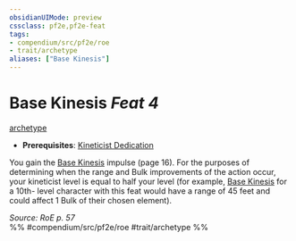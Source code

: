 ```yaml
---
obsidianUIMode: preview
cssclass: pf2e,pf2e-feat
tags:
- compendium/src/pf2e/roe
- trait/archetype
aliases: ["Base Kinesis"]
---
```

# Base Kinesis  *Feat 4*  
[archetype](rules/traits/archetype.md "Archetype Feat Trait")  

- **Prerequisites**: [Kineticist Dedication](compendium/feats/kineticist-dedication-roe.md)

You gain the [Base Kinesis](rules/actions/base-kinesis-roe.md) impulse (page 16). For the purposes of determining when the range and Bulk improvements of the action occur, your kineticist level is equal to half your level (for example, [Base Kinesis](rules/actions/base-kinesis-roe.md) for a 10th- level character with this feat would have a range of 45 feet and could affect 1 Bulk of their chosen element).

*Source: RoE p. 57*  
%% #compendium/src/pf2e/roe #trait/archetype %%